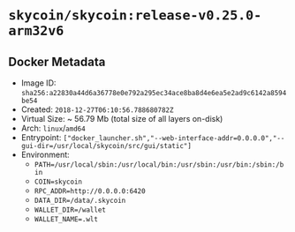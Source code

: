 # `skycoin/skycoin:release-v0.25.0-arm32v6`

## Docker Metadata

- Image ID: `sha256:a22830a44d6a36778e0e792a295ec34ace8ba8d4e6ea5e2ad9c6142a8594be54`
- Created: `2018-12-27T06:10:56.788680782Z`
- Virtual Size: ~ 56.79 Mb
    (total size of all layers on-disk)
- Arch: `linux`/`amd64`
- Entrypoint: `["docker_launcher.sh","--web-interface-addr=0.0.0.0","--gui-dir=/usr/local/skycoin/src/gui/static"]`
- Environment:
    - `PATH=/usr/local/sbin:/usr/local/bin:/usr/sbin:/usr/bin:/sbin:/bin`
    - `COIN=skycoin`
    - `RPC_ADDR=http://0.0.0.0:6420`
    - `DATA_DIR=/data/.skycoin`
    - `WALLET_DIR=/wallet`
    - `WALLET_NAME=.wlt`

